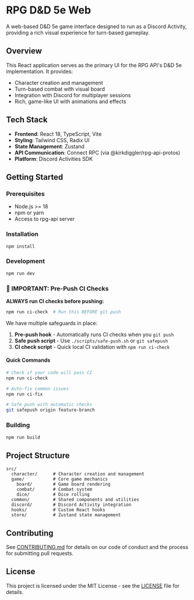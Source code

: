# RPG D&D 5e Web

A web-based D&D 5e game interface designed to run as a Discord Activity, providing a rich visual experience for turn-based gameplay.

## Overview

This React application serves as the primary UI for the RPG API's D&D 5e implementation. It provides:

- Character creation and management
- Turn-based combat with visual board
- Integration with Discord for multiplayer sessions
- Rich, game-like UI with animations and effects

## Tech Stack

- **Frontend**: React 18, TypeScript, Vite
- **Styling**: Tailwind CSS, Radix UI
- **State Management**: Zustand
- **API Communication**: Connect RPC (via @kirkdiggler/rpg-api-protos)
- **Platform**: Discord Activities SDK

## Getting Started

### Prerequisites

- Node.js >= 18
- npm or yarn
- Access to rpg-api server

### Installation

```bash
npm install
```

### Development

```bash
npm run dev
```

### 🚨 IMPORTANT: Pre-Push CI Checks

**ALWAYS run CI checks before pushing:**

```bash
npm run ci-check  # Run this BEFORE git push
```

We have multiple safeguards in place:

1. **Pre-push hook** - Automatically runs CI checks when you `git push`
2. **Safe push script** - Use `./scripts/safe-push.sh` or `git safepush`
3. **CI check script** - Quick local CI validation with `npm run ci-check`

#### Quick Commands

```bash
# Check if your code will pass CI
npm run ci-check

# Auto-fix common issues
npm run ci-fix

# Safe push with automatic checks
git safepush origin feature-branch
```

### Building

```bash
npm run build
```

## Project Structure

```
src/
  character/      # Character creation and management
  game/           # Core game mechanics
    board/        # Game board rendering
    combat/       # Combat system
    dice/         # Dice rolling
  common/         # Shared components and utilities
  discord/        # Discord Activity integration
  hooks/          # Custom React hooks
  store/          # Zustand state management
```

## Contributing

See [CONTRIBUTING.md](CONTRIBUTING.md) for details on our code of conduct and the process for submitting pull requests.

## License

This project is licensed under the MIT License - see the [LICENSE](LICENSE) file for details.
